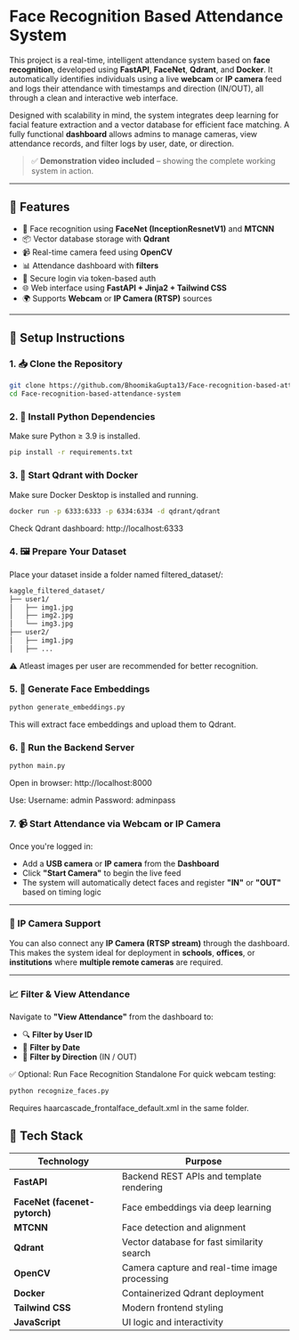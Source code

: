 # Face Recognition Based Attendance System

This project is a real-time, intelligent attendance system based on **face recognition**, developed using **FastAPI**, **FaceNet**, **Qdrant**, and **Docker**. It automatically identifies individuals using a live **webcam** or **IP camera** feed and logs their attendance with timestamps and direction (IN/OUT), all through a clean and interactive web interface.

Designed with scalability in mind, the system integrates deep learning for facial feature extraction and a vector database for efficient face matching. A fully functional **dashboard** allows admins to manage cameras, view attendance records, and filter logs by user, date, or direction.

> ✅ **Demonstration video included** – showing the complete working system in action.

---
## 🚀 Features

- 🧠 Face recognition using **FaceNet (InceptionResnetV1)** and **MTCNN**
- 📦 Vector database storage with **Qdrant**
- 📹 Real-time camera feed using **OpenCV**
- 📊 Attendance dashboard with **filters**
- 🔐 Secure login via token-based auth
- 🌐 Web interface using **FastAPI + Jinja2 + Tailwind CSS**
- 🌍 Supports **Webcam** or **IP Camera (RTSP)** sources

---
## 🔧 Setup Instructions

### 1. 📥 Clone the Repository

```bash
git clone https://github.com/BhoomikaGupta13/Face-recognition-based-attendance-system.git
cd Face-recognition-based-attendance-system
```

### 2. 🐍 Install Python Dependencies
Make sure Python ≥ 3.9 is installed.
```bash
pip install -r requirements.txt
```
### 3. 🐳 Start Qdrant with Docker
Make sure Docker Desktop is installed and running.
```bash
docker run -p 6333:6333 -p 6334:6334 -d qdrant/qdrant
```
Check Qdrant dashboard: http://localhost:6333

### 4. 🖼 Prepare Your Dataset
Place your dataset inside a folder named filtered_dataset/:
```bash
kaggle_filtered_dataset/
├── user1/
│   ├── img1.jpg
│   ├── img2.jpg
│   └── img3.jpg
├── user2/
│   ├── img1.jpg
│   ├── ...
```
⚠️ Atleast images per user are recommended for better recognition.

### 5. 🔐 Generate Face Embeddings
```bash
python generate_embeddings.py
```
This will extract face embeddings and upload them to Qdrant.

### 6. 🚀 Run the Backend Server
```bash
python main.py
```
Open in browser: http://localhost:8000

Use:
Username: admin
Password: adminpass

### 7. 📹 Start Attendance via Webcam or IP Camera

Once you're logged in:

- Add a **USB camera** or **IP camera** from the **Dashboard**
- Click **"Start Camera"** to begin the live feed
- The system will automatically detect faces and register **"IN"** or **"OUT"** based on timing logic

---

### 🎯 IP Camera Support

You can also connect any **IP Camera (RTSP stream)** through the dashboard.  
This makes the system ideal for deployment in **schools**, **offices**, or **institutions** where **multiple remote cameras** are required.

---

### 📈 Filter & View Attendance

Navigate to **"View Attendance"** from the dashboard to:

- 🔍 **Filter by User ID**
- 📅 **Filter by Date**
- 🔄 **Filter by Direction** (IN / OUT)

✅ Optional: Run Face Recognition Standalone
For quick webcam testing:

```bash
python recognize_faces.py
```
Requires haarcascade_frontalface_default.xml in the same folder.

## 🧪 Tech Stack

| Technology          | Purpose                                         |
|---------------------|-------------------------------------------------|
| **FastAPI**         | Backend REST APIs and template rendering        |
| **FaceNet (facenet-pytorch)** | Face embeddings via deep learning         |
| **MTCNN**           | Face detection and alignment                    |
| **Qdrant**          | Vector database for fast similarity search      |
| **OpenCV**          | Camera capture and real-time image processing   |
| **Docker**          | Containerized Qdrant deployment                 |
| **Tailwind CSS**    | Modern frontend styling                         |
| **JavaScript**      | UI logic and interactivity                      |

